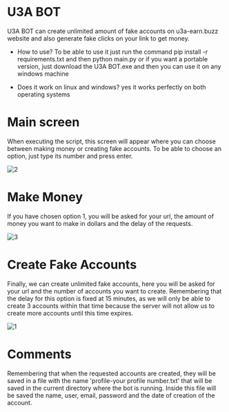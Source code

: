 # U3A BOT
U3A BOT can create unlimited amount of fake accounts on u3a-earn.buzz website and also generate fake clicks on your link to get money.

* How to use? 
To be able to use it just run the command pip install -r requirements.txt and then python main.py or if you want a portable version, just download the U3A BOT.exe and then you can use it on any windows machine

* Does it work on linux and windows?
yes it works perfectly on both operating systems

# Main screen
When executing the script, this screen will appear where you can choose between making money or creating fake accounts. To be able to choose an option, just type its number and press enter.

![2](https://user-images.githubusercontent.com/77591040/177911527-265bbd9e-4c2c-41ef-b1bf-18b59a108ff4.PNG)

# Make Money
If you have chosen option 1, you will be asked for your url, the amount of money you want to make in dollars and the delay of the requests.

![3](https://user-images.githubusercontent.com/77591040/177911528-ace89ff4-e210-4cb8-b5d2-6c27870013fe.PNG)

# Create Fake Accounts
Finally, we can create unlimited fake accounts, here you will be asked for your url and the number of accounts you want to create. Remembering that the delay for this option is fixed at 15 minutes, as we will only be able to create 3 accounts within that time because the server will not allow us to create more accounts until this time expires.

![1](https://user-images.githubusercontent.com/77591040/177911714-f82e9cde-418a-433b-ae73-ed06337ae2b6.PNG)

# Comments
Remembering that when the requested accounts are created, they will be saved in a file with the name 'profile-your profile number.txt' that will be saved in the current directory where the bot is running. Inside this file will be saved the name, user, email, password and the date of creation of the account.
